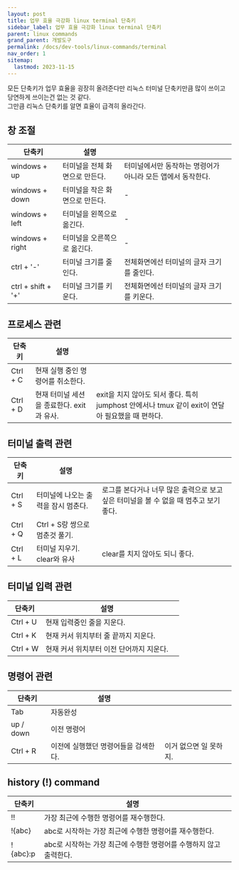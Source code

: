 ```yaml
---
layout: post
title: 업무 효율 극강화 linux terminal 단축키
sidebar_label: 업무 효율 극강화 linux terminal 단축키
parent: linux commands
grand_parent: 개발도구
permalink: /docs/dev-tools/linux-commands/terminal
nav_order: 1
sitemap:
  lastmod: 2023-11-15
---
```


모든 단축키가 업무 효율을 굉장히 올려준다만 리눅스 터미널 단축키만큼 많이 쓰이고 당연하게 쓰이는건 없는 것 같다.  
그만큼 리눅스 단축키를 알면 효율이 급격히 올라간다.

## 창 조절

| 단축키                | 설명                |                                   |
|--------------------|-------------------|-----------------------------------|
| windows + up       | 터미널을 전체 화면으로 만든다. | 터미널에서만 동작하는 명령어가 아니라 모든 앱에서 동작한다. |
| windows + down     | 터미널을 작은 화면으로 만든다. | -                                 |
| windows + left     | 터미널을 왼쪽으로 옮긴다.    | -                                 |
| windows + right    | 터미널을 오른쪽으로 옮긴다.   | -                                 |
| ctrl + '-'         | 터미널 크기를 줄인다.      | 전체화면에선 터미널의 글자 크기를 줄인다.           |
| ctrl + shift + '+' | 터미널 크기를 키운다.      | 전체화면에선 터미널의 글자 크기를 키운다.           |


## 프로세스 관련

| 단축키      | 설명 |                                                                    |
|----------|----|--------------------------------------------------------------------|
| Ctrl + C | 현재 실행 중인 명령어를 취소한다.   |                                                                    |
| Ctrl + D | 현재 터미널 세션을 종료한다. exit과 유사.   | exit을 치지 않아도 되서 좋다. 특히 jumphost 안에서나 tmux 같이 exit이 연달아 필요했을 때 편하다. |


## 터미널 출력 관련

| 단축키        | 설명                    |                                                   |
|------------|-----------------------|---------------------------------------------------|
| Ctrl + S   | 터미널에 나오는 출력을 잠시 멈춘다.  | 로그를 본다거나 너무 많은 출력으로 보고싶은 터미널을 볼 수 없을 때 멈추고 보기 좋다. |
| Ctrl + Q   | Ctrl + S랑 쌍으로 멈춘것 풀기. |                                                   |
| Ctrl + L   | 터미널 지우기. clear와 유사    | clear를 치지 않아도 되니 좋다.                              |


## 터미널 입력 관련

| 단축키       | 설명                      |   |
|-----------|-------------------------|---|
| Ctrl + U  | 현재 입력중인 줄을 지운다.         |   |
| Ctrl + K  | 현재 커서 위치부터 줄 끝까지 지운다.   |   |
| Ctrl + W  | 현재 커서 위치부터 이전 단어까지 지운다. |   |

## 명령어 관련

| 단축키       | 설명                   |               |
|-----------|----------------------|---------------|
| Tab       | 자동완성                 |               |
| up / down | 이전 명령어               |               |
| Ctrl + R  | 이전에 실행했던 명령어들을 검색한다. | 이거 없으면 일 못하지. |

## history (!) command

| 단축키       | 설명                                      |               |
|-----------|-----------------------------------------|---|
| !!        | 가장 최근에 수행한 명령어를 재수행한다.                  |   |
| !{abc}    | abc로 시작하는 가장 최근에 수행한 명령어를 재수행한다.        |   |
| !{abc}:p  | abc로 시작하는 가장 최근에 수행한 명령어를 수행하지 않고 출력한다. |   |
